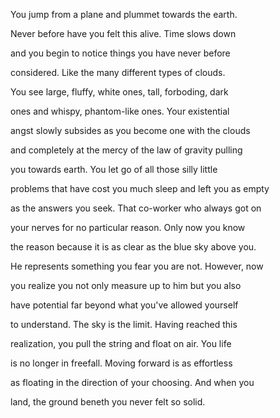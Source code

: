 You jump from a plane and plummet towards the earth. 

Never before have you felt this alive. Time slows down

and you begin to notice things you have never before 

considered. Like the many different types of clouds. 

You see large, fluffy, white ones, tall, forboding, dark

ones and whispy, phantom-like ones. Your existential 

angst slowly subsides as you become one with the clouds

and completely at the mercy of the law of gravity pulling

you towards earth. You let go of all those silly little

problems that have cost you much sleep and left you as empty 

as the answers you seek. That co-worker who always got on

your nerves for no particular reason. Only now you know

the reason because it is as clear as the blue sky above you.

He represents something you fear you are not. However, now

you realize you not only measure up to him but you also 

have potential far beyond what you've allowed yourself

to understand. The sky is the limit. Having reached this 

realization, you pull the string and float on air. You life

is no longer in freefall. Moving forward is as effortless

as floating in the direction of your choosing. And when you

land, the ground beneth you never felt so solid.